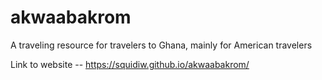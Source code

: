 # akwaabakrom
A traveling resource for travelers to Ghana, mainly for American travelers

Link to website -- https://squidiw.github.io/akwaabakrom/
